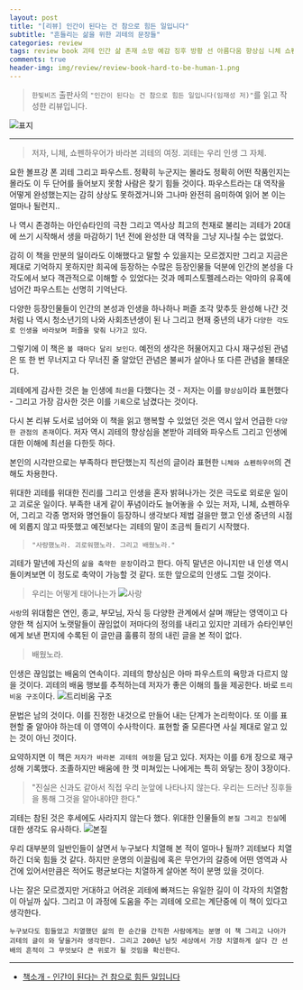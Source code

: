 ```yaml
---  
layout: post  
title: "[리뷰] 인간이 된다는 건 참으로 힘든 일입니다"  
subtitle: "흔들리는 삶을 위한 괴테의 문장들"  
categories: review  
tags: review book 괴테 인간 삶 존재 소망 예감 징후 방황 선 아름다움 향상심 니체 쇼펜하우어    
comments: true  
header-img: img/review/review-book-hard-to-be-human-1.png
---  
```

  
> `한빛비즈` 출판사의 `"인간이 된다는 건 참으로 힘든 일입니다(임재성 저)"`를 읽고 작성한 리뷰입니다.  

![표지](https://theorydb.github.io/assets/img/review/review-book-hard-to-be-human-1.png)  

---

> 저자, 니체, 쇼펜하우어가 바라본 괴테의 여정. 괴테는 우리 인생 그 자체.

요한 볼프강 폰 괴테 그리고 파우스트. 정확히 누군지는 몰라도 정확히 어떤 작품인지는 몰라도 이 두 단어를 들어보지 못함 사람은 찾기 힘들 것이다. 파우스트라는 대 역작을 어떻게 완성했는지는 감히 상상도 못하겠거니와 그나마 완전히 음미하여 읽어 본 이는 얼마나 될런지..

나 역시 존경하는 아인슈타인의 극찬 그리고 역사상 최고의 천재로 불리는 괴테가 20대에 쓰기 시작해서 생을 마감하기 1년 전에 완성한 대 역작을 그냥 지나칠 수는 없었다. 

감히 이 책을 만분의 일이라도 이해했다고 말할 수 있을지는 모르겠지만 그리고 지금은 제대로 기억하지 못하지만 희곡에 등장하는 수많은 등장인물들 덕분에 인간의 본성을 다각도에서 보다 객관적으로 이해할 수 있었다는 것과 메피스토펠레스라는 악마의 유혹에 넘어간 파우스트는 선명히 기억난다.

다양한 등장인물들이 인간의 본성과 인생을 하나하나 퍼즐 조각 맞추듯 완성해 나간 것 처럼 나 역시 청소년기의 나와 사회초년생이 된 나 그리고 현재 중년의 내가 `다양한 각도로 인생을 바라보며 퍼즐을 맞춰 나가고 있다`. 

그렇기에 이 책은 `볼 때마다 달리 보인다`. 예전의 생각은 허물어지고 다시 재구성된 관념은 또 한 번 무너지고 다 무너진 줄 알았던 관념은 불씨가 살아나 또 다른 관념을 불태운다.

괴테에게 감사한 것은 늘 인생에 `최선`을 다했다는 것 - 저자는 이를 `향상심`이라 표현했다 - 그리고 가장 감사한 것은 이를 `기록`으로 남겼다는 것이다. 

다시 본 리뷰 도서로 넘어와 이 책을 읽고 행복할 수 있었던 것은 역시 앞서 언급한 `다양한 관점의 존재`이다. 저자 역시 괴테의 향상심을 본받아 괴테와 파우스트 그리고 인생에 대한 이해에 최선을 다한듯 하다. 

본인의 시각만으로는 부족하다 판단했는지 직선의 글이라 표현한 `니체와 쇼펜하우어`의 견해도 차용한다. 

위대한 괴테를 위대한 진리를 그리고 인생을 혼자 밝혀나가는 것은 극도로 외로운 일이고 괴로운 일이다. 부족한 내게 같이 푸념이라도 늘어놓을 수 있는 저자, 니체, 쇼펜하우어, 그리고 각종 명저와 명언들이 등장하니 생각보다 제법 걸을만 했고 인생 중년의 시점에 외롭지 않고 따뜻했고 예전보다는 괴테의 말이 조금씩 들리기 시작했다.

> `"사랑했노라. 괴로워했노라. 그리고 배웠노라."`

괴테가 말년에 자신의 `삶을 축약한 문장`이라고 한다. 아직 말년은 아니지만 내 인생 역시 돌이켜보면 이 정도로 축약이 가능할 것 같다. 또한 앞으로의 인생도 그럴 것이다. 

> 우리는 어떻게 태어나는가
![사랑](https://theorydb.github.io/assets/img/review/review-book-hard-to-be-human-4.png)  

`사랑`의 위대함은 연인, 종교, 부모님, 자식 등 다양한 관계에서 살며 깨닫는 영역이고 다양한 책 심지어 노랫말들이 끊임없이 저마다의 정의를 내리고 있지만 괴테가 슈타인부인에게 보낸 편지에 수록된 이 글만큼 훌륭히 정의 내린 글을 본 적이 없다.

> 배웠노라.

인생은 끊임없는 배움의 연속이다. 괴테의 향상심은 아마 파우스트의 욕망과 다르지 않을 것이다. 괴테의 배움 행보를 추적하는데 저자가 좋은 이해의 틀을 제공한다. 바로 `트리비움 구조`이다.
![트리비움 구조](https://theorydb.github.io/assets/img/review/review-book-hard-to-be-human-3.png)  

문법은 남의 것이다. 이를 진정한 내것으로 만들어 내는 단계가 논리학이다. 또 이를 표현할 줄 알아야 하는데 이 영역이 수사학이다. 표현할 줄 모른다면 사실 제대로 알고 있는 것이 아닌 것이다. 

요약하지면 이 책은 `저자가 바라본 괴테의 여정`을 담고 있다. 저자는 이를 6개 장으로 재구성해 기록했다. 조졸하지만 배움에 한 껏 미쳐있는 나에게는 특히 와닿는 장이 3장이다. 

> "진실은 신과도 같아서 직접 우리 눈앞에 나타나지 않는다. 우리는 드러난 징후들을 통해 그것을 알아내야먄 한다."

괴테는 참된 것은 후세에도 사라지지 않는다 했다. 위대한 인물들의 `본질 그리고 진실`에 대한 생각도 유사하다. 
![본질](https://theorydb.github.io/assets/img/review/review-book-hard-to-be-human-2.png)  

우리 대부분의 일반인들이 살면서 누구보다 치열해 본 적이 얼마나 될까? 괴테보다 치열하긴 더욱 힘들 것 같다. 하지만 운명의 이끌림에 혹은 무언가의 갈증에 어떤 영역과 사건에 있어서만큼은 적어도 평균보다는 치열하게 살아본 적이 분명 있을 것이다. 

나는 잘은 모르겠지만 거대하고 어려운 괴테에 빠져드는 유일한 길이 이 각자의 치열함이 아닐까 싶다. 그리고 이 과정에 도움을 주는 괴테에 오르는 계단중에 이 책이 있다고 생각한다. 

`누구보다도 힘들었고 치열했던 삶의 한 순간을 간직한 사람에게는 분명 이 책 그리고 나아가 괴테의 글이 와 닿을거라 생각한다. 그리고 200년 남짓 세상에서 가장 치열하게 살다 간 선배의 흔적이 그 무엇보다 큰 위로가 될 것임을 확신한다`.

---

* [책소개 - 인간이 된다는 건 참으로 힘든 일입니다](https://www.yes24.com/Product/Goods/129855585)
